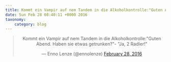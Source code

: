 ```yaml
---
title: Kommt ein Vampir auf nem Tandem in die Alkoholkontrolle:"Guten Abend. Haben sie etwas getrunken?"- "Ja, 2 Radler!"
date: Sun Feb 28 08:40:11 +0000 2016
taxonomy:
    category: blog
---
```

<blockquote class="twitter-tweet" align="center"><p lang="de" dir="ltr">Kommt ein Vampir auf nem Tandem in die Alkoholkontrolle:&quot;Guten Abend. Haben sie etwas getrunken?&quot;- &quot;Ja, 2 Radler!&quot;</p>&mdash; Enno Lenze (@ennolenze) <a href="https://twitter.com/ennolenze/status/703846748318334976">February 28, 2016</a></blockquote>
